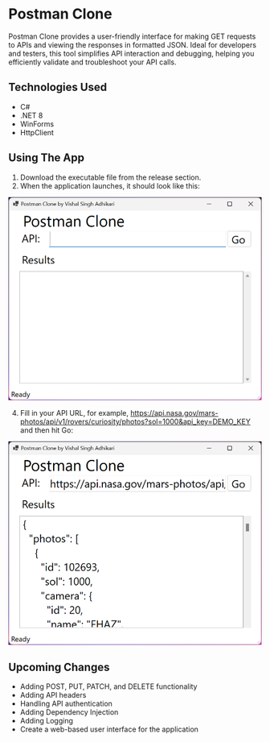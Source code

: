 # Postman Clone
Postman Clone provides a user-friendly interface for making GET requests to APIs and viewing the responses in formatted JSON. Ideal for developers and testers, this tool simplifies API interaction and debugging, helping you efficiently validate and troubleshoot your API calls.

## Technologies Used
* C#
* .NET 8
* WinForms
* HttpClient

## Using The App
1. Download the executable file from the release section.
2. When the application launches, it should look like this:

![Postman Clone App ready to run](Images/ss1.png "Ready to Run")

4. Fill in your API URL, for example, https://api.nasa.gov/mars-photos/api/v1/rovers/curiosity/photos?sol=1000&api_key=DEMO_KEY and then hit Go:

![Postman Clone App results](Images/ss2.png "Run Results")

## Upcoming Changes
* Adding POST, PUT, PATCH, and DELETE functionality
* Adding API headers
* Handling API authentication
* Adding Dependency Injection
* Adding Logging
* Create a web-based user interface for the application
